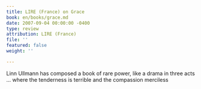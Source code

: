 ```yaml
---
title: LIRE (France) on Grace
book: en/books/grace.md
date: 2007-09-04 00:00:00 -0400
type: review
attribution: LIRE (France)
file: ''
featured: false
weight: ''

---
```

Linn Ullmann has composed a book of rare power, like a drama in three acts … where the tenderness is terrible and the compassion merciless